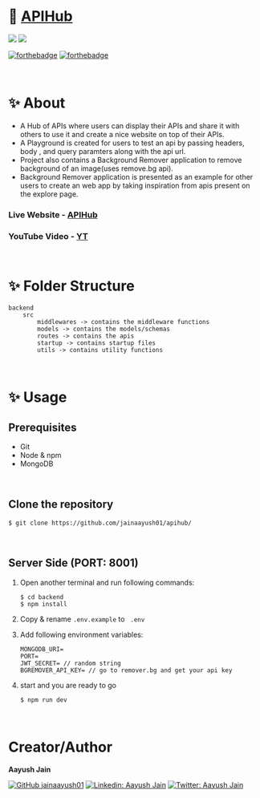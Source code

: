 # 🚀 [APIHub](https://api-hub-dev.vercel.app/)
![](https://img.shields.io/badge/license-MIT-green) ![](https://shields.io/badge/website-up-brightgreen)

[![forthebadge](https://forthebadge.com/images/badges/built-with-love.svg)](https://forthebadge.com) 
[![forthebadge](https://forthebadge.com/images/badges/made-with-javascript.svg)](https://forthebadge.com)

<br/>

# ✨ About
* A Hub of APIs where users can display their APIs and share it with others to use it and create a nice website on top of their APIs.
* A Playground is created for users to test an api by passing headers, body , and query paramters along with the api url.
* Project also contains a Background Remover application to remove background of an image(uses remove.bg api).
* Background Remover application is presented as an example for other users to create an web app by taking inspiration from apis present on the explore page.

### Live Website - <b>[APIHub](https://api-hub-dev.vercel.app/)</b>

### YouTube Video - <b>[YT](https://youtu.be/usncU7HzBPo)</b>

<br/>

# ✨ Folder Structure

```
backend
    src
        middlewares -> contains the middleware functions
        models -> contains the models/schemas
        routes -> contains the apis
        startup -> contains startup files
        utils -> contains utility functions
```

<br/>

# ✨ Usage

## Prerequisites
* Git
* Node & npm
* MongoDB

<br/>

## Clone the repository
```
$ git clone https://github.com/jainaayush01/apihub/ 
```

<br/>

## Server Side (PORT: 8001)

1. Open another terminal and run following commands:
    ```
    $ cd backend
    $ npm install
    ```

2. Copy & rename ``` .env.example ``` to ``` .env``` 

3. Add following environment variables:
    ```
    MONGODB_URI=
    PORT=
    JWT_SECRET= // random string
    BGREMOVER_API_KEY= // go to remover.bg and get your api key
    ```

4. start and you are ready to go
    ```
    $ npm run dev
    ```
<br/>

# Creator/Author 

<b>Aayush Jain</b>

[![GitHub jainaayush01](https://img.shields.io/github/followers/jainaayush01?label=follow&style=social)](https://github.com/jainaayush01)
[![Linkedin: Aayush Jain](https://img.shields.io/badge/-Aayush%20Jain-blue?style=flat-square&logo=Linkedin&logoColor=white&link=https://www.linkedin.com/in/jainaayush01/)](https://www.linkedin.com/in/jainaayush01/)
[![Twitter: Aayush Jain](https://img.shields.io/twitter/follow/jainaayush01?style=social)](https://twitter.com/jainaayush01)